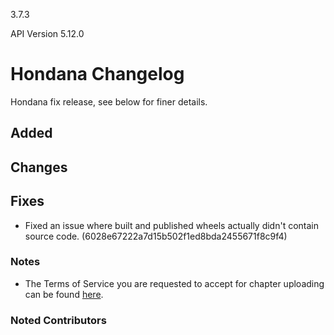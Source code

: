 3.7.3

API Version 5.12.0

# Hondana Changelog
Hondana fix release, see below for finer details.

## Added

## Changes

## Fixes
- Fixed an issue where built and published wheels actually didn't contain source code. (6028e67222a7d15b502f1ed8bda2455671f8c9f4)

### Notes
- The Terms of Service you are requested to accept for chapter uploading can be found [here](https://mangadex.org/compliance).

### Noted Contributors
